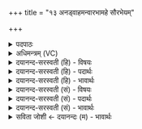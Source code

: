 +++
title = "१३ अनड्वाहमन्वारभामहे सौरभेयम्"

+++
<details><summary>पदपाठः</summary>

अ॒न॒ड्वाह॑म्। अ॒न्वार॑भामह॒ऽइत्य॑नु॒ऽआर॑भामहे। सौर॑भेयम्। स्व॒स्तये॑। सः। नः॒। इन्द्र॑ऽइ॒वेतीन्द्र॑ इव। दे॒वेभ्यः॑। वह्निः॑। स॒न्तर॑ण॒ इति॑ स॒म्ऽतर॑णः। भ॒व॒। १३।
</details>

<details><summary>अधिमन्त्रम् (VC)</summary>

- सूर्य्यो देवता
- आदित्या देवा ऋषयः
- स्वराडनुष्टुप्
- गान्धारः
</details>

<details><summary>दयानन्द-सरस्वती (हि) - विषयः</summary>

कौन मनुष्य कार्यों को सिद्ध कर सकते हैं, इस विषय को अगले मन्त्र में कहा है ॥
</details>

<details><summary>दयानन्द-सरस्वती (हि) - पदार्थः</summary>

पदार्थान्वयभाषाः -  हे विद्वन् ! जो (वह्निः) शीघ्र पहुँचानेवाला अग्नि (नः, देवेभ्यः) हम विद्वानों के लिये (सन्तरणः) सम्यक् मार्गों से पार करनेवाला होता है, उस (सौरभेयम्) सुरभि गौ के सन्तान (अनड्वाहम्) गाड़ी आदि को खींचनेवाले बैल के तुल्य वर्त्तमान अग्नि के हम लोग (स्वस्तये) सुख के लिये (अन्वारभामहे) यान बना के उनमें प्राणियों को स्थिर करें, (सः) वह आपके लिये (इन्द्र इव) बिजुली के तुल्य (भव) होवे ॥१३ ॥
</details>

<details><summary>दयानन्द-सरस्वती (हि) - भावार्थः</summary>

भावार्थभाषाः -  जो मनुष्य बिजुली आदि अग्नि की विद्या से यान बनाने आदि कार्य्यों के करने का अभ्यास करते हैं, वे अतिबली बैलों से खेती करनेवालों के समान कार्य्यों को सिद्ध कर सकते और विद्युत् अग्नि के तुल्य इधर-उधर जा सकते हैं ॥१३ ॥
</details>

<details><summary>दयानन्द-सरस्वती (सं) - विषयः</summary>

के मनुष्याः कार्यं साद्धुं शक्नुवन्तीत्याह ॥
</details>

<details><summary>दयानन्द-सरस्वती (सं) - पदार्थः</summary>

पदार्थान्वयभाषाः -  हे विद्वन् ! यो वह्निर्नो देवेभ्यः सन्तरणो भवति, तं सौरभेयमनड्वाहमिव वर्त्तमानमग्निं वयं स्वस्तयेऽन्वारभामहे। स तुभ्यमिन्द्र इव भव भवत ॥१ ॥
</details>

<details><summary>दयानन्द-सरस्वती (सं) - भावार्थः</summary>

भावार्थभाषाः -  ये मनुष्या विद्युदाद्यग्निविद्यया यानादीनि कार्याणि कर्त्तुमारभन्ते, ते बलिष्ठैर्वृषभैः कृषीबला इव स्वकार्य्याणि साद्धुं शक्नुवन्ति, विद्युदिवेतस्ततो गन्तुञ्च ॥१३ ॥
</details>

<details><summary>सविता जोशी ← दयानन्दः (म) - भावार्थः</summary>

भावार्थभाषाः -  जी माणसे विद्युत इत्यादी अग्निविद्येने याने तयार करण्याचा अभ्यास करतात. ती बलवान बैलांद्वारे शेती करणाऱ्या शेतकऱ्यांसारखे कार्य सिद्ध करू शकतात व विद्युत (अग्नी) प्रमाणे ताबडतोब इकडे तिकडे जाऊ शकतात.
</details>